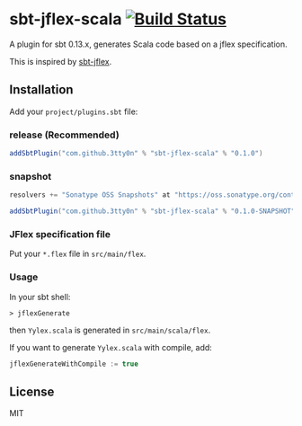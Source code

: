 # sbt-jflex-scala [![Build Status](https://travis-ci.org/3tty0n/sbt-jflex-scala.svg?branch=master)](https://travis-ci.org/3tty0n/sbt-jflex-scala)

A plugin for sbt 0.13.x, generates Scala code based on a jflex specification.

This is inspired by [sbt-jflex](https://github.com/dlwh/sbt-jflex).

## Installation

Add your `project/plugins.sbt` file:

### __release__ (Recommended)

```scala
addSbtPlugin("com.github.3tty0n" % "sbt-jflex-scala" % "0.1.0")
```

### __snapshot__

```scala
resolvers += "Sonatype OSS Snapshots" at "https://oss.sonatype.org/content/repositories/snapshots"

addSbtPlugin("com.github.3tty0n" % "sbt-jflex-scala" % "0.1.0-SNAPSHOT")
```

### JFlex specification file

Put your `*.flex` file in `src/main/flex`.

### Usage

In your sbt shell: 

```
> jflexGenerate
```

then `Yylex.scala` is generated in `src/main/scala/flex`.

If you want to generate `Yylex.scala` with compile, add:

```scala
jflexGenerateWithCompile := true
```

## License

MIT
